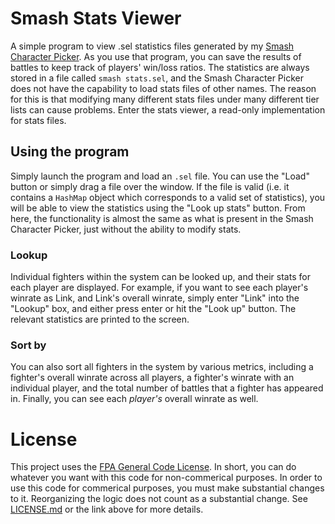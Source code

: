 # Smash Stats Viewer

A simple program to view .sel statistics files generated by my [Smash Character Picker](https://github.com/jordanknapp00/Smash-Character-Picker/). As you use that program, you can save the results of battles to keep track of players' win/loss ratios. The statistics are always stored in a file called `smash stats.sel`, and the Smash Character Picker does not have the capability to load stats files of other names. The reason for this is that modifying many different stats files under many different tier lists can cause problems. Enter the stats viewer, a read-only implementation for stats files.

## Using the program

Simply launch the program and load an `.sel` file. You can use the "Load" button or simply drag a file over the window. If the file is valid (i.e. it contains a `HashMap` object which corresponds to a valid set of statistics), you will be able to view the statistics using the "Look up stats" button. From here, the functionality is almost the same as what is present in the Smash Character Picker, just without the ability to modify stats.

### Lookup

Individual fighters within the system can be looked up, and their stats for each player are displayed. For example, if you want to see each player's winrate as Link, and Link's overall winrate, simply enter "Link" into the "Lookup" box, and either press enter or hit the "Look up" button. The relevant statistics are printed to the screen.

### Sort by

You can also sort all fighters in the system by various metrics, including a fighter's overall winrate across all players, a fighter's winrate with an individual player, and the total number of battles that a fighter has appeared in. Finally, you can see each *player's* overall winrate as well.

# License

This project uses the [FPA General Code License](https://about.fairfieldprogramming.org/licenses/code/). In short, you can do whatever you want with this code for non-commerical purposes. In order to use this code for commerical purposes, you must make substantial changes to it. Reorganizing the logic does not count as a substantial change. See [LICENSE.md](LICENSE.md) or the link above for more details.
